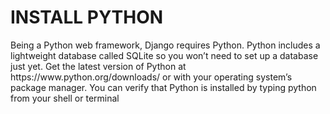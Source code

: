 
<h1> INSTALL PYTHON </h1>
<p> Being a Python web framework, Django requires Python. Python includes a lightweight database called SQLite so you won’t need to set up a database just yet.
Get the latest version of Python at https://www.python.org/downloads/ or with your operating system’s package manager.
You can verify that Python is installed by typing python from your shell or terminal</p>
 
